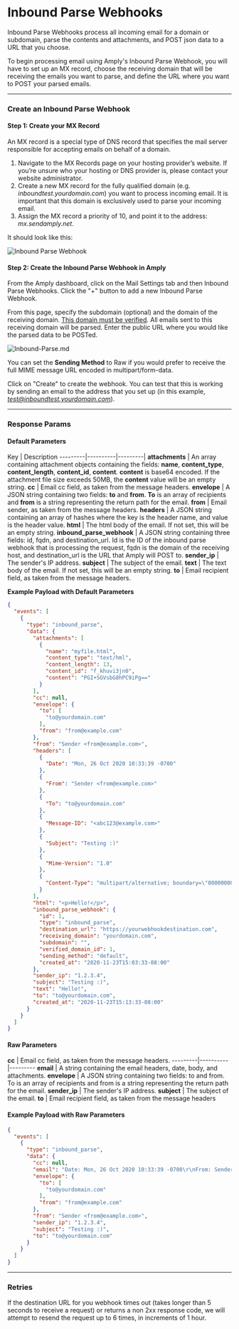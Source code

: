 # Inbound Parse Webhooks

Inbound Parse Webhooks process all incoming email for a domain or subdomain, parse the contents and attachments, and POST json data to a URL that you choose.

To begin processing email using Amply's Inbound Parse Webhook, you will have to set up an MX record, choose the receiving domain that will be receiving the emails you want to parse, and define the URL where you want to POST your parsed emails.

****

### Create an Inbound Parse Webhook

#### Step 1: Create your MX Record

An MX record is a special type of DNS record that specifies the mail server responsible for accepting emails on behalf of a domain.

1. Navigate to the MX Records page on your hosting provider’s website. If you’re unsure who your hosting or DNS provider is, please contact your website administrator.
2. Create a new MX record for the fully qualified domain (e.g. *inboundtest.yourdomain.com*) you want to process incoming email. It is important that this domain is exclusively used to parse your incoming email.
3. Assign the MX record a priority of 10, and point it to the address: *mx.sendamply.net*.

It should look like this:

![Inbound Parse Webhook](../../assets/images/inbound_route53.png)

#### Step 2: Create the Inbound Parse Webhook in Amply

From the Amply dashboard, click on the Mail Settings tab and then Inbound Parse Webhooks. Click the "+" button to add a new Inbound Parse Webhook.

From this page, specify the subdomain (optional) and the domain of the receiving domain. [This domain must be verified](../Deliverability/A-Sender-Verification.md#domain-verification). All emails sent to this receiving domain will be parsed. Enter the public URL where you would like the parsed data to be POSTed.

![Inbound-Parse.md](../../assets/images/inbound_parse_create.png)


You can set the **Sending Method** to Raw if you would prefer to receive the full MIME message URL encoded in multipart/form-data.


Click on "Create" to create the webhook. You can test that this is working by sending an email to the address that you set up (in this example, *test@inboundtest.yourdomain.com*).

****

### Response Params

#### Default Parameters

Key | Description
---------|----------|---------|
**attachments** | An array containing attachment objects containing the fields: **name**, **content_type**, **content_length**, **content_id**, **content**. **content** is base64 encoded. If the attachment file size exceeds 50MB, the **content** value will be an empty string.
 **cc** | Email cc field, as taken from the message headers.
 **envelope** | A JSON string containing two fields: **to** and **from**. **To** is an array of recipients and **from** is a string representing the return path for the email.
 **from** | Email sender, as taken from the message headers.
 **headers** | A JSON string containing an array of hashes where the key is the header name, and value is the header value.
 **html** | The html body of the email. If not set, this will be an empty string.
 **inbound_parse_webhook** | A JSON string containing three fields: id, fqdn, and destination_url. Id is the ID of the inbound parse webhook that is processing the request, fqdn is the domain of the receiving host, and destination_url is the URL that Amply will POST to.
 **sender_ip** | The sender's IP address.
 **subject** | The subject of the email.
 **text** | The text body of the email. If not set, this will be an empty string.
 **to** | Email recipient field, as taken from the message headers.


**Example Payload with Default Parameters**

```json
{
  "events": [
    {
      "type": "inbound_parse",
      "data": {
        "attachments": [
          {
            "name": "myfile.html",
            "content_type": "text/hml",
            "content_length": 13,
            "content_id": "f_khuvi3jn0",
            "content": "PGI+SGVsbG8hPC9iPg=="
          }
        ],
        "cc": null,
        "envelope": {
          "to": [
            "to@yourdomain.com"
          ],
          "from": "from@example.com"
        },
        "from": "Sender <from@example.com>",
        "headers": [
          {
            "Date": "Mon, 26 Oct 2020 10:33:39 -0700"
          },
          {
            "From": "Sender <from@example.com>"
          },
          {
            "To": "to@yourdomain.com"
          },
          {
            "Message-ID": "<abc123@example.com>"
          },
          {
            "Subject": "Testing :)"
          },
          {
            "Mime-Version": "1.0"
          },
          {
            "Content-Type": "multipart/alternative; boundary=\"000000000000571fa205b296554f\""
          }
        ],
        "html": "<p>Hello!</p>",
        "inbound_parse_webhook": {
          "id": 1,
          "type": "inbound_parse",
          "destination_url": "https://yourwebhookdestination.com",
          "receiving_domain": "yourdomain.com",
          "subdomain": "",
          "verified_domain_id": 1,
          "sending_method": "default",
          "created_at": "2020-11-23T15:03:33-08:00"
        },
        "sender_ip": "1.2.3.4",
        "subject": "Testing :)",
        "text": "Hello!",
        "to": "to@yourdomain.com",
        "created_at": "2020-11-23T15:13:33-08:00"
      }
    }
  ]
}
```


#### Raw Parameters


 **cc** | Email cc field, as taken from the message headers.
---------|----------|---------
 **email** | A string containing the email headers, date, body, and attachments.
 **envelope** | A JSON string containing two fields: to and from. To is an array of recipients and from is a string representing the return path for the email.
 **sender_ip** | The sender's IP address.
 **subject** | The subject of the email.
 **to** | Email recipient field, as taken from the message headers


 #### Example Payload with Raw Parameters

```json
{
  "events": [
    {
      "type": "inbound_parse",
      "data": {
        "cc": null,
        "email": "Date: Mon, 26 Oct 2020 10:33:39 -0700\r\nFrom: Sender <from@example.com>\r\nTo: to@yourdomain.com\r\nMessage-ID: <abc123@example.com>\r\nSubject: Testing :)\r\nMime-Version: 1.0\r\nContent-Type: multipart/mixed;\r\n boundary=\"--==_mimepart_5f973596a99ad_15c5c23b98c792fb\";\r\n charset=UTF-8\r\nContent-Transfer-Encoding: 7bit\r\n\r\n\r\n----==_mimepart_5f973596a99ad_15c5c23b98c792fb\r\nContent-Type: text/plain;\r\n charset=UTF-8\r\nContent-Transfer-Encoding: 7bit\r\n\r\nHello!\r\n----==_mimepart_5f973596a99ad_15c5c23b98c792fb\r\nContent-Type: text/html;\r\n charset=UTF-8\r\nContent-Transfer-Encoding: 7bit\r\n\r\n<p>Hello!</p>\r\n----==_mimepart_5f973596a99ad_15c5c23b98c792fb--\r\n",
        "envelope": {
          "to": [
            "to@yourdomain.com"
          ],
          "from": "from@example.com"
        },
        "from": "Sender <from@example.com>",
        "sender_ip": "1.2.3.4",
        "subject": "Testing :)",
        "to": "to@yourdomain.com"
      }
    }
  ]
}
```

***

### Retries

If the destination URL for you webhook times out (takes longer than 5 seconds to receive a request) or returns a non 2xx response code, we will attempt to resend the request up to 6 times, in increments of 1 hour.